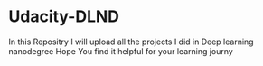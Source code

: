 # Udacity-DLND
In this Repositry I will upload all the projects I did in Deep learning nanodegree Hope You find it helpful for your learning journy
